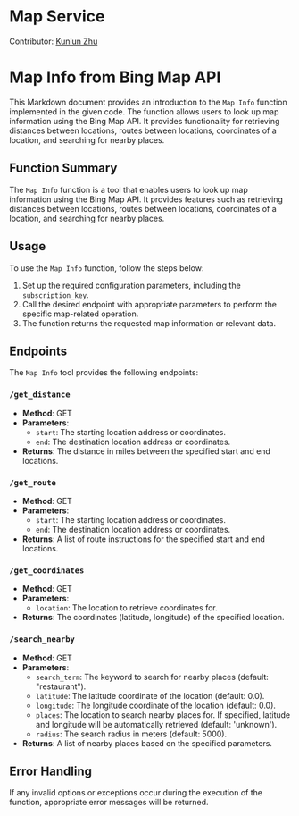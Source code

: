 # Map Service

Contributor: [Kunlun Zhu](https://github.com/Kunlun-Zhu)

# Map Info from Bing Map API

This Markdown document provides an introduction to the `Map Info` function implemented in the given code. The function allows users to look up map information using the Bing Map API. It provides functionality for retrieving distances between locations, routes between locations, coordinates of a location, and searching for nearby places.

## Function Summary

The `Map Info` function is a tool that enables users to look up map information using the Bing Map API. It provides features such as retrieving distances between locations, routes between locations, coordinates of a location, and searching for nearby places.

## Usage

To use the `Map Info` function, follow the steps below:

1. Set up the required configuration parameters, including the `subscription_key`.
2. Call the desired endpoint with appropriate parameters to perform the specific map-related operation.
3. The function returns the requested map information or relevant data.

## Endpoints

The `Map Info` tool provides the following endpoints:

### `/get_distance`

- **Method**: GET
- **Parameters**:
  - `start`: The starting location address or coordinates.
  - `end`: The destination location address or coordinates.
- **Returns**: The distance in miles between the specified start and end locations.

### `/get_route`

- **Method**: GET
- **Parameters**:
  - `start`: The starting location address or coordinates.
  - `end`: The destination location address or coordinates.
- **Returns**: A list of route instructions for the specified start and end locations.

### `/get_coordinates`

- **Method**: GET
- **Parameters**:
  - `location`: The location to retrieve coordinates for.
- **Returns**: The coordinates (latitude, longitude) of the specified location.

### `/search_nearby`

- **Method**: GET
- **Parameters**:
  - `search_term`: The keyword to search for nearby places (default: "restaurant").
  - `latitude`: The latitude coordinate of the location (default: 0.0).
  - `longitude`: The longitude coordinate of the location (default: 0.0).
  - `places`: The location to search nearby places for. If specified, latitude and longitude will be automatically retrieved (default: 'unknown').
  - `radius`: The search radius in meters (default: 5000).
- **Returns**: A list of nearby places based on the specified parameters.

## Error Handling

If any invalid options or exceptions occur during the execution of the function, appropriate error messages will be returned.

